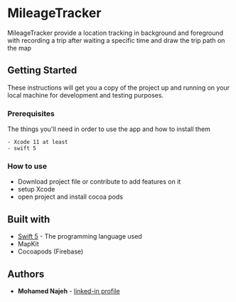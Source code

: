 # MileageTracker
MileageTracker provide a location tracking in background and foreground with recording a trip after waiting a specific time and draw the trip path on the map

## Getting Started

These instructions will get you a copy of the project up and running on your local machine for development and testing purposes.

### Prerequisites

The things you'll need in order to use the app and how to install them

```
- Xcode 11 at least
- swift 5
```

### How to use

- Download project file or contribute to add features on it 
- setup Xcode 
- open project and install cocoa pods 

## Built with

* [Swift 5](https://developer.apple.com/swift/) - The programming language used
* MapKit
* Cocoapods (Firebase)

## Authors

* **Mohamed Najeh** - [linked-in profile](https://www.linkedin.com/in/mohammed-najeh-15b6a0147)
